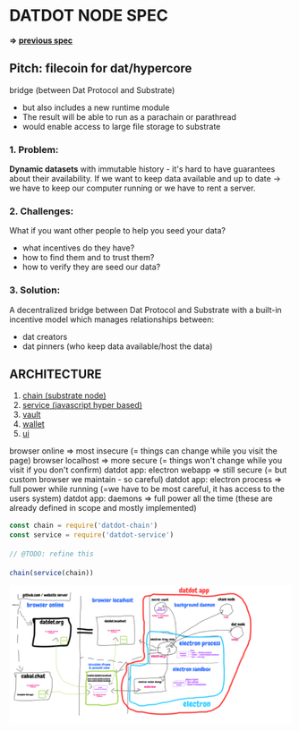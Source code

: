 # DATDOT NODE SPEC

**=> [previous spec](../v0.0.9-datdotArchitectureMerger@2021-10-15_2021-11-03/README.md)**

## Pitch: filecoin for dat/hypercore
bridge (between Dat Protocol and Substrate)
* but also includes a new runtime module
* The result will be able to run as a parachain or parathread
* would enable access to large file storage to substrate

### 1. Problem:
**Dynamic datasets** with immutable history - it's hard to have guarantees about their availability.
If we want to keep data available and up to date -> we have to keep our computer running or we have to rent a server.

### 2. Challenges:
What if you want other people to help you seed your data?
- what incentives do they have?
- how to find them and to trust them?
- how to verify they are seed our data?

### 3. Solution:
A decentralized bridge between Dat Protocol and Substrate with a built-in incentive model which manages relationships between:
- dat creators
- dat pinners (who keep data available/host the data)


## ARCHITECTURE
1. [chain (substrate node)](./chain/README.md)
2. [service (javascript hyper based)](./service/README.md)
3. [vault](./vault/README.md)
4. [wallet](./wallet/README.md)
5. [ui](./ui/README.md)

browser online => most insecure (= things can change while you visit the page)
browser localhost => more secure (= things won't change while you visit if you don't confirm)
datdot app: electron webapp => still secure (= but custom browser we maintain - so careful)
datdot app: electron process => full power while running (=we have to be most careful, it has access to the users system)
datdot app: daemons => full power all the time (these are already defined in scope and mostly implemented)

```js
const chain = require('datdot-chain')
const service = require('datdot-service')

// @TODO: refine this

chain(service(chain))
```

![architecture-diagram](./architecture-diagram.png)

